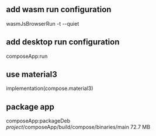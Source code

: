 ## add wasm run configuration
wasmJsBrowserRun -t --quiet

## add desktop run configuration
composeApp:run

## use material3
implementation(compose.material3)

## package app
composeApp:packageDeb
*project*/composeApp/build/compose/binaries/main
72.7 MB


